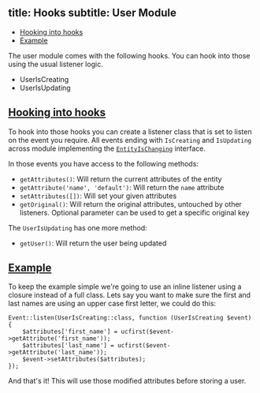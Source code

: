 title: Hooks
subtitle: User Module
-------

- [Hooking into hooks](#hooking-into-hooks)
- [Example](#example)

The user module comes with the following hooks. You can hook into those using the usual listener logic.

- UserIsCreating
- UserIsUpdating

## <a class="anchor" name="hooking-into-hooks" href="#hooking-into-hooks">Hooking into hooks</a>

To hook into those hooks you can create a listener class that is set to listen on the event you require. All events ending with `IsCreating` and `IsUpdating` across module implementing the [`EntityIsChanging`](https://github.com/AsgardCms/Platform/blob/2.0/Modules/Core/Contracts/EntityIsChanging.php) interface.

In those events you have access to the following methods:

- `getAttributes()`: Will return the current attributes of the entity
- `getAttribute('name', 'default')`: Will return the `name` attribute
- `setAttributes([])`: Will set your given attributes
- `getOriginal()`: Will return the original attributes, untouched by other listeners. Optional parameter can be used to get a specific original key

The `UserIsUpdating` has one more method:

- `getUser()`: Will return the user being updated


## <a class="anchor" name="hook-example" href="#hook-example">Example</a>

To keep the example simple we're going to use an inline listener using a closure instead of a full class. Lets say you want to make sure the first and last names are using an upper case first letter, we could do this:

```.language-php
Event::listen(UserIsCreating::class, function (UserIsCreating $event) {
    $attributes['first_name'] = ucfirst($event->getAttribute('first_name'));
    $attributes['last_name'] = ucfirst($event->getAttribute('last_name'));
    $event->setAttributes($attributes);
});
```

And that's it! This will use those modified attributes before storing a user.
